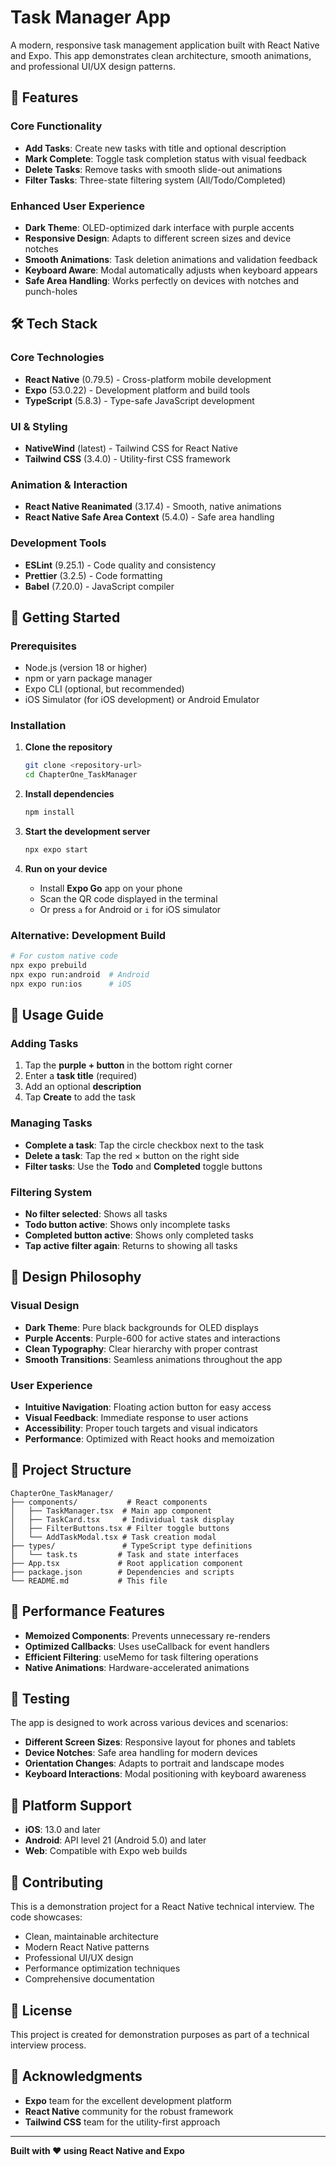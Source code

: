 # Task Manager App

A modern, responsive task management application built with React Native and Expo. This app demonstrates clean architecture, smooth animations, and professional UI/UX design patterns.

## 🚀 Features

### Core Functionality
- **Add Tasks**: Create new tasks with title and optional description
- **Mark Complete**: Toggle task completion status with visual feedback
- **Delete Tasks**: Remove tasks with smooth slide-out animations
- **Filter Tasks**: Three-state filtering system (All/Todo/Completed)

### Enhanced User Experience
- **Dark Theme**: OLED-optimized dark interface with purple accents
- **Responsive Design**: Adapts to different screen sizes and device notches
- **Smooth Animations**: Task deletion animations and validation feedback
- **Keyboard Aware**: Modal automatically adjusts when keyboard appears
- **Safe Area Handling**: Works perfectly on devices with notches and punch-holes

## 🛠️ Tech Stack

### Core Technologies
- **React Native** (0.79.5) - Cross-platform mobile development
- **Expo** (53.0.22) - Development platform and build tools
- **TypeScript** (5.8.3) - Type-safe JavaScript development

### UI & Styling
- **NativeWind** (latest) - Tailwind CSS for React Native
- **Tailwind CSS** (3.4.0) - Utility-first CSS framework

### Animation & Interaction
- **React Native Reanimated** (3.17.4) - Smooth, native animations
- **React Native Safe Area Context** (5.4.0) - Safe area handling

### Development Tools
- **ESLint** (9.25.1) - Code quality and consistency
- **Prettier** (3.2.5) - Code formatting
- **Babel** (7.20.0) - JavaScript compiler

## 🚀 Getting Started

### Prerequisites
- Node.js (version 18 or higher)
- npm or yarn package manager
- Expo CLI (optional, but recommended)
- iOS Simulator (for iOS development) or Android Emulator

### Installation

1. **Clone the repository**
   ```bash
   git clone <repository-url>
   cd ChapterOne_TaskManager
   ```

2. **Install dependencies**
   ```bash
   npm install
   ```

3. **Start the development server**
   ```bash
   npx expo start
   ```

4. **Run on your device**
   - Install **Expo Go** app on your phone
   - Scan the QR code displayed in the terminal
   - Or press `a` for Android or `i` for iOS simulator

### Alternative: Development Build
```bash
# For custom native code
npx expo prebuild
npx expo run:android  # Android
npx expo run:ios      # iOS
```

## 📖 Usage Guide

### Adding Tasks
1. Tap the **purple + button** in the bottom right corner
2. Enter a **task title** (required)
3. Add an optional **description**
4. Tap **Create** to add the task

### Managing Tasks
- **Complete a task**: Tap the circle checkbox next to the task
- **Delete a task**: Tap the red × button on the right side
- **Filter tasks**: Use the **Todo** and **Completed** toggle buttons

### Filtering System
- **No filter selected**: Shows all tasks
- **Todo button active**: Shows only incomplete tasks
- **Completed button active**: Shows only completed tasks
- **Tap active filter again**: Returns to showing all tasks

## 🎨 Design Philosophy

### Visual Design
- **Dark Theme**: Pure black backgrounds for OLED displays
- **Purple Accents**: Purple-600 for active states and interactions
- **Clean Typography**: Clear hierarchy with proper contrast
- **Smooth Transitions**: Seamless animations throughout the app

### User Experience
- **Intuitive Navigation**: Floating action button for easy access
- **Visual Feedback**: Immediate response to user actions
- **Accessibility**: Proper touch targets and visual indicators
- **Performance**: Optimized with React hooks and memoization

## 🔧 Project Structure

```
ChapterOne_TaskManager/
├── components/           # React components
│   ├── TaskManager.tsx  # Main app component
│   ├── TaskCard.tsx     # Individual task display
│   ├── FilterButtons.tsx # Filter toggle buttons
│   └── AddTaskModal.tsx # Task creation modal
├── types/               # TypeScript type definitions
│   └── task.ts         # Task and state interfaces
├── App.tsx             # Root application component
├── package.json        # Dependencies and scripts
└── README.md           # This file
```

## 🚀 Performance Features

- **Memoized Components**: Prevents unnecessary re-renders
- **Optimized Callbacks**: Uses useCallback for event handlers
- **Efficient Filtering**: useMemo for task filtering operations
- **Native Animations**: Hardware-accelerated animations

## 🧪 Testing

The app is designed to work across various devices and scenarios:

- **Different Screen Sizes**: Responsive layout for phones and tablets
- **Device Notches**: Safe area handling for modern devices
- **Orientation Changes**: Adapts to portrait and landscape modes
- **Keyboard Interactions**: Modal positioning with keyboard awareness

## 📱 Platform Support

- **iOS**: 13.0 and later
- **Android**: API level 21 (Android 5.0) and later
- **Web**: Compatible with Expo web builds

## 🤝 Contributing

This is a demonstration project for a React Native technical interview. The code showcases:

- Clean, maintainable architecture
- Modern React Native patterns
- Professional UI/UX design
- Performance optimization techniques
- Comprehensive documentation

## 📄 License

This project is created for demonstration purposes as part of a technical interview process.

## 🙏 Acknowledgments

- **Expo** team for the excellent development platform
- **React Native** community for the robust framework
- **Tailwind CSS** team for the utility-first approach

---

**Built with ❤️ using React Native and Expo**